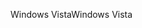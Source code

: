 <span data-ttu-id="8395e-101">Windows Vista</span><span class="sxs-lookup"><span data-stu-id="8395e-101">Windows Vista</span></span>